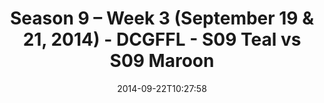 ---
title: Season 9 – Week 3 (September 19 & 21, 2014) - DCGFFL - S09 Teal vs S09 Maroon
teams-score:
- team: _teams/s09-teal.md
  score: 49
- team: _teams/s09-maroon.md
  score: 6
mvp: 'Teal: Chris Hobbs / Maroon: Trey Phillips'
game-ball: N/A
sportsperson: ''
season: -1
week: 0
date: '2014-09-22T10:27:58'
pageid: 1825-4469-vs-4461
---